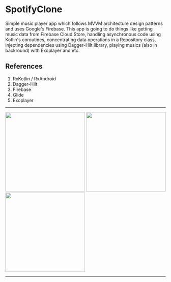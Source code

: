 # SpotifyClone

Simple music player app which follows MVVM architecture design patterns and uses Google's Firebase. This app is going to do things like getting music data from Firebase Cloud Store, handling asynchronous code using Kotlin's coroutines, concentrating data operations in a Repository class, injecting dependencies using Dagger-Hilt library, playing musics (also in backround) with Exoplayer and etc.

## References
1. RxKotlin / RxAndroid
2. Dagger-Hilt
3. Firebase
4. Glide
5. Exoplayer

***

<img src="https://user-images.githubusercontent.com/17928064/103026377-1c2cac00-4597-11eb-9a70-2feb29cdb041.jpg" width="250"> <img src="https://user-images.githubusercontent.com/17928064/103026387-20f16000-4597-11eb-846d-a0ba3138c151.jpg" width="250"> <img src="https://user-images.githubusercontent.com/17928064/103026425-41211f00-4597-11eb-8a9b-8fee978434e6.jpg" width="250">

***
